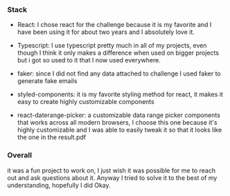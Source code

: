 ### Stack

- React: I chose react for the challenge because it is my favorite and I have been using it for about two years and I absolutely love it.

- Typescript: I use typescript pretty much in all of my projects, even though I think it only makes a difference when used on bigger projects but i got so used to it that I now used everywhere.

- faker: since I did not find any data attached to challenge I used faker to generate fake emails

- styled-components: it is my favorite styling method for react, it makes it easy to create highly customizable components

- react-daterange-picker: a customizable data range picker components that works across all modern browsers, I choose this one because it's highly customizable and I was able to easily tweak it so that it looks like the one in the result.pdf

### Overall

it was a fun project to work on, I just wish it was possible for me to reach out and ask questions about it. Anyway I tried to solve it to the best of my understanding, hopefully I did Okay.
